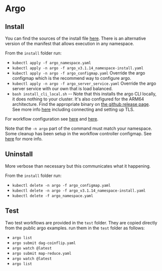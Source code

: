 # Argo

## Install

You can find the sources of the install file [here](https://github.com/argoproj/argo-workflows/releases/tag/v3.1.14). There is an alternative version of the manifest that allows execution in any namespace.

From the `install` folder run:
- `kubectl apply -f argo_namespace.yaml`
- `kubectl apply -n argo -f argo_v3.1.14_namespace-install.yaml`
- `kubectl apply -n argo -f argo_configmap.yaml` Override the argo configmap which is the recommend way to configure argo.
- `kubectl apply -n argo -f argo_server_service.yaml` Override the argo server service with our own that is load balanced.
- `bash install_cli_local.sh`  -- Note that this installs the argo CLI locally, it does nothing to your cluster. It's also configured for the ARM64 architecture. Find the appropriate binary on [the github release page](https://github.com/argoproj/argo-workflows/releases/tag/v3.1.14). See more info [here](https://argoproj.github.io/argo-workflows/cli/) including connecting and setting up TLS.

For workflow configuration see [here](https://argoproj.github.io/argo-workflows/configure-artifact-repository/) and [here](https://argoproj.github.io/argo-workflows/workflow-controller-configmap/).


Note that the `-n argo` part of the command must match your namespace.
Some cleanup has been setup in the workflow controller configmap. See [here](https://argoproj.github.io/argo-workflows/cost-optimisation/) for more info.

## Uninstall

More verbose than necessary but this communicates what it happening.

From the `install` folder run:
- `kubectl delete -n argo -f argo_configmap.yaml`
- `kubectl delete -n argo -f argo_v3.1.14_namespace-install.yaml`
- `kubectl delete -f argo_namespace.yaml`

## Test

Two test workflows are provided in the `test` folder. They are copied directly from the public argo examples. run them in the `test` folder as follows:

- `argo list`
- `argo submit dag-coinflip.yaml`
- `argo watch @latest`
- `argo submit map-reduce.yaml`
- `argo watch @latest`
- `argo list`
